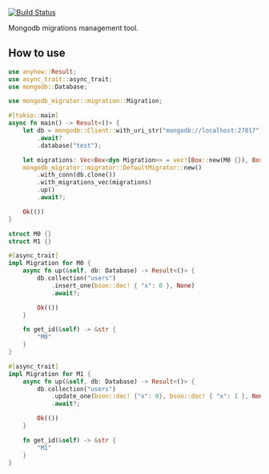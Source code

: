 [![Build Status](https://travis-ci.com/kakoc/mongodb_migrator.svg?token=x6zhjaVWsFLJA2pDjgQT&branch=main)](https://travis-ci.com/kakoc/mongodb_migrator)

Mongodb migrations management tool.

## How to use

```rust
use anyhow::Result;
use async_trait::async_trait;
use mongodb::Database;

use mongodb_migrator::migration::Migration;

#[tokio::main]
async fn main() -> Result<()> {
    let db = mongodb::Client::with_uri_str("mongodb://localhost:27017")
        .await?
        .database("test");

    let migrations: Vec<Box<dyn Migration>> = vec![Box::new(M0 {}), Box::new(M1 {})];
    mongodb_migrator::migrator::DefaultMigrator::new()
        .with_conn(db.clone())
        .with_migrations_vec(migrations)
        .up()
        .await?;

    Ok(())
}

struct M0 {}
struct M1 {}

#[async_trait]
impl Migration for M0 {
    async fn up(&self, db: Database) -> Result<()> {
        db.collection("users")
            .insert_one(bson::doc! { "x": 0 }, None)
            .await?;

        Ok(())
    }

    fn get_id(&self) -> &str {
        "M0"
    }
}

#[async_trait]
impl Migration for M1 {
    async fn up(&self, db: Database) -> Result<()> {
        db.collection("users")
            .update_one(bson::doc! {"x": 0}, bson::doc! { "x": 1 }, None)
            .await?;

        Ok(())
    }

    fn get_id(&self) -> &str {
        "M1"
    }
}
```
